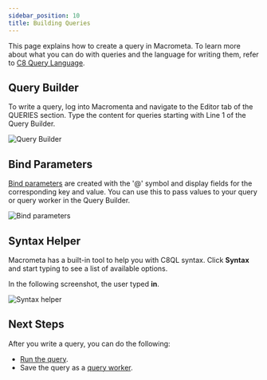 ```yaml
---
sidebar_position: 10
title: Building Queries
---
```


This page explains how to create a query in Macrometa. To learn more about what you can do with queries and the language for writing them, refer to [C8 Query Language](c8ql/../index.md).

## Query Builder

To write a query, log into Macromenta and navigate to the Editor tab of the QUERIES section. Type the content for queries starting with Line 1 of the Query Builder.

![Query Builder](/img/queries/query-builder.png)

## Bind Parameters

[Bind parameters](fundamentals.md#bind-parameters) are created with the '@' symbol and display fields for the corresponding key and value. You can use this to pass values to your query or query worker in the Query Builder.

![Bind parameters](/img/queries/bind-parameters.png)

## Syntax Helper

Macrometa has a built-in tool to help you with C8QL syntax. Click **Syntax** and start typing to see a list of available options.

In the following screenshot, the user typed **in**.

![Syntax helper](/img/queries/syntax-helper.png)

## Next Steps

After you write a query, you can do the following:
- [Run the query](running-queries.md).
- Save the query as a [query worker](query-workers.md).

